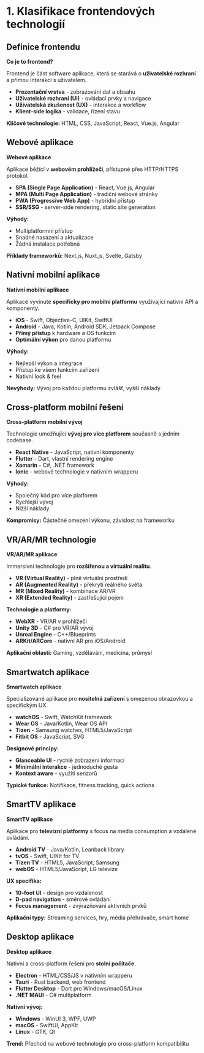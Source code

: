 # 1. Klasifikace frontendových technologií

## Definice frontendu

**Co je to frontend?**

Frontend je část software aplikace, která se starává o **uživatelské rozhraní** a přímou interakci s uživatelem.

* **Prezentační vrstva** - zobrazování dat a obsahu
* **Uživatelské rozhraní (UI)** - ovládací prvky a navigace
* **Uživatelská zkušenost (UX)** - interakce a workflow
* **Klient-side logika** - validace, řízení stavu

**Klíčové technologie:** HTML, CSS, JavaScript, React, Vue.js, Angular

## Webové aplikace

**Webové aplikace**

Aplikace běžící v **webovém prohlížeči**, přístupné přes HTTP/HTTPS protokol.

* **SPA (Single Page Application)** - React, Vue.js, Angular
* **MPA (Multi Page Application)** - tradiční webové stránky
* **PWA (Progressive Web App)** - hybridní přístup
* **SSR/SSG** - server-side rendering, static site generation

**Výhody:**

* Multiplatformní přístup
* Snadné nasazení a aktualizace
* Žádná instalace potřebná

**Příklady frameworků:** Next.js, Nuxt.js, Svelte, Gatsby

## Nativní mobilní aplikace

**Nativní mobilní aplikace**

Aplikace vyvinuté **specificky pro mobilní platformu** využívající nativní API a komponenty.

* **iOS** - Swift, Objective-C, UIKit, SwiftUI
* **Android** - Java, Kotlin, Android SDK, Jetpack Compose
* **Přímý přístup** k hardware a OS funkcím
* **Optimální výkon** pro danou platformu

**Výhody:**

* Nejlepší výkon a integrace
* Přístup ke všem funkcím zařízení
* Nativní look & feel

**Nevýhody:** Vývoj pro každou platformu zvlášť, vyšší náklady

## Cross-platform mobilní řešení

**Cross-platform mobilní vývoj**

Technologie umožňující **vývoj pro více platforem** současně s jedním codebase.

* **React Native** - JavaScript, nativní komponenty
* **Flutter** - Dart, vlastní rendering engine
* **Xamarin** - C#, .NET framework
* **Ionic** - webové technologie v nativním wrapperu

**Výhody:**

* Společný kód pro více platforem
* Rychlejší vývoj
* Nižší náklady

**Kompromisy:** Částečné omezení výkonu, závislost na frameworku

## VR/AR/MR technologie

**VR/AR/MR aplikace**

Immersivní technologie pro **rozšířenou a virtuální realitu**.

* **VR (Virtual Reality)** - plně virtuální prostředí
* **AR (Augmented Reality)** - překrytí reálného světa
* **MR (Mixed Reality)** - kombinace AR/VR
* **XR (Extended Reality)** - zastřešující pojem

**Technologie a platformy:**

* **WebXR** - VR/AR v prohlížeči
* **Unity 3D** - C# pro VR/AR vývoj
* **Unreal Engine** - C++/Blueprints
* **ARKit/ARCore** - nativní AR pro iOS/Android

**Aplikační oblasti:** Gaming, vzdělávání, medicína, průmysl

## Smartwatch aplikace

**Smartwatch aplikace**

Specializované aplikace pro **nositelná zařízení** s omezenou obrazovkou a specifickým UX.

* **watchOS** - Swift, WatchKit framework
* **Wear OS** - Java/Kotlin, Wear OS API
* **Tizen** - Samsung watches, HTML5/JavaScript
* **Fitbit OS** - JavaScript, SVG

**Designové principy:**

* **Glanceable UI** - rychlé zobrazení informací
* **Minimální interakce** - jednoduché gesta
* **Kontext aware** - využití senzorů

**Typické funkce:** Notifikace, fitness tracking, quick actions

## SmartTV aplikace

**SmartTV aplikace**

Aplikace pro **televizní platformy** s focus na media consumption a vzdálené ovládání.

* **Android TV** - Java/Kotlin, Leanback library
* **tvOS** - Swift, UIKit for TV
* **Tizen TV** - HTML5, JavaScript, Samsung
* **webOS** - HTML5/JavaScript, LG televize

**UX specifika:**

* **10-foot UI** - design pro vzdálenost
* **D-pad navigation** - směrové ovládání
* **Focus management** - zvýrazňování aktivních prvků

**Aplikační typy:** Streaming services, hry, média přehrávače, smart home

## Desktop aplikace

**Desktop aplikace**

Nativní a cross-platform řešení pro **stolní počítače**.

* **Electron** - HTML/CSS/JS v nativním wrapperu
* **Tauri** - Rust backend, web frontend
* **Flutter Desktop** - Dart pro Windows/macOS/Linux
* **.NET MAUI** - C# multiplatform

**Nativní vývoj:**

* **Windows** - WinUI 3, WPF, UWP
* **macOS** - SwiftUI, AppKit
* **Linux** - GTK, Qt

**Trend:** Přechod na webové technologie pro cross-platform kompatibilitu
